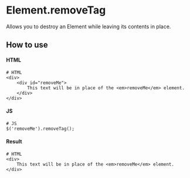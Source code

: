 Element.removeTag
=================

Allows you to destroy an Element while leaving its contents in place.


How to use
----------

#### HTML
	# HTML
	<div>
		<div id="removeMe">
			This text will be in place of the <em>removeMe</em> element.
		</div>
	</div>

#### JS
	# JS
	$('removeMe').removeTag();

#### Result
	# HTML
	<div>
		This text will be in place of the <em>removeMe</em> element.
	</div>